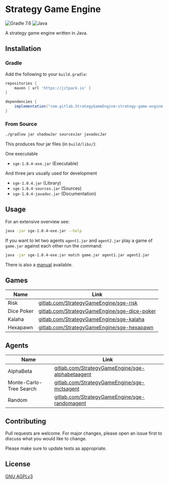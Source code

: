 # Strategy Game Engine
![Gradle 7.6](https://img.shields.io/badge/Gradle-02303A.svg?style=for-the-badge&logo=Gradle&logoColor=white&label=7.6) ![Java](https://img.shields.io/badge/java-%23ED8B00.svg?style=for-the-badge&logo=java&logoColor=white&label=1.11)

A strategy game engine written in Java.

## Installation

### Gradle

Add the following to your `build.gradle`:

```build.gradle
repositories {
    maven { url 'https://jitpack.io' }
}

dependencies {
    implementation("com.gitlab.StrategyGameEngine:strategy-game-engine:v1.0.4")
}

```
### From Source

```bash
./gradlew jar shadowJar sourcesJar javadocJar
```

This produces four jar files (in `build/libs/`):

One executable

- `sge-1.0.4-exe.jar` (Executable)

And three jars usually used for development

- `sge-1.0.4.jar` (Library)
- `sge-1.0.4-sources.jar` (Sources)
- `sge-1.0.4-javadoc.jar` (Documentation)

## Usage

For an extensive overview see:
```bash
java -jar sge-1.0.4-exe.jar --help
```

If you want to let two agents `agent1.jar` and `agent2.jar` play a game of
`game.jar` against each other run the command:

```bash
java -jar sge-1.0.4-exe.jar match game.jar agent1.jar agent2.jar
```

There is also a [manual](https://github.com/Entze/Strategy-Game-Engine/releases/download/v1.0.4/SGE-MANUAL.pdf) available.

## Games

| Name | Link |
|---|---|
| Risk  | [gitlab.com/StrategyGameEngine/sge-risk](https://gitlab.com/StrategyGameEngine/sge-risk) |
| Dice Poker | [gitlab.com/StrategyGameEngine/sge-dice-poker](https://gitlab.com/StrategyGameEngine/sge-dice-poker) |
| Kalaha | [gitlab.com/StrategyGameEngine/sge-kalaha](https://gitlab.com/StrategyGameEngine/sge-kalaha) |
| Hexapawn | [gitlab.com/StrategyGameEngine/sge-hexapawn](https://gitlab.com/StrategyGameEngine/sge-hexapawn) |

## Agents

| Name | Link |
|---|---|
| AlphaBeta | [gitlab.com/StrategyGameEngine/sge-alphabetaagent](https://gitlab.com/StrategyGameEngine/sge-alphabetaagent) |
| Monte-Carlo-Tree Search | [gitlab.com/StrategyGameEngine/sge-mctsagent](https://gitlab.com/StrategyGameEngine/sge-mctsagent) |
| Random | [gitlab.com/StrategyGameEngine/sge-randomagent](https://gitlab.com/StrategyGameEngine/sge-randomagent) |

## Contributing

Pull requests are welcome. For major changes, please open an issue first to
discuss what you would like to change.

Please make sure to update tests as appropriate.

## License
[GNU AGPLv3](https://choosealicense.com/licenses/agpl-3.0/)
